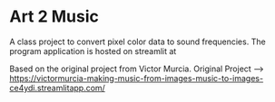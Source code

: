 # Art 2 Music
A class project to convert pixel color data to sound frequencies. The program application is hosted on streamlit at 


Based on the original project from Victor Murcia.
Original Project --> https://victormurcia-making-music-from-images-music-to-images-ce4ydi.streamlitapp.com/
